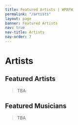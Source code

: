 ```yaml
---
title: Featured Artists | WPAFW
permalink: "/artists"
layout: page
banner: Featured Artists
nav: true
nav-title: Artists
nav-order: 7
---
```


# Artists

## Featured Artists

> TBA

## Featured Musicians 

> TBA